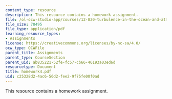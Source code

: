 ```yaml
---
content_type: resource
description: This resource contains a homework assignment.
file: /ol-ocw-studio-app/courses/12-820-turbulence-in-the-ocean-and-atmosphere-spring-2006/c25328d24ac656d2fee29f75fe00f0ad_homework4.pdf
file_size: 78495
file_type: application/pdf
learning_resource_types:
- Assignments
license: https://creativecommons.org/licenses/by-nc-sa/4.0/
ocw_type: OCWFile
parent_title: Assignments
parent_type: CourseSection
parent_uid: ab835221-52fe-fc57-cb66-46193a03ed6d
resourcetype: Document
title: homework4.pdf
uid: c25328d2-4ac6-56d2-fee2-9f75fe00f0ad
---
```

This resource contains a homework assignment.